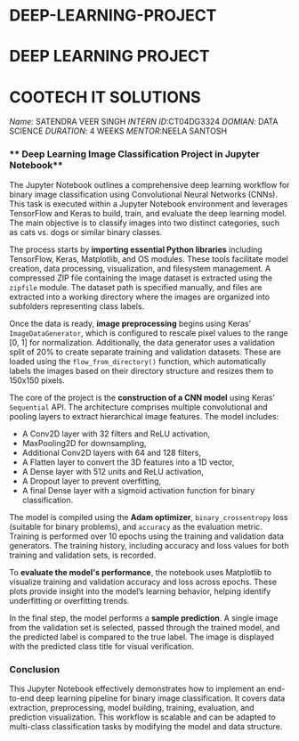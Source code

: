 # DEEP-LEARNING-PROJECT

# DEEP LEARNING PROJECT
# COOTECH IT SOLUTIONS
*Name*: SATENDRA VEER SINGH
*INTERN ID*:CT04DG3324
*DOMIAN*: DATA SCIENCE
*DURATION*: 4 WEEKS
*MENTOR*:NEELA SANTOSH



### ** Deep Learning Image Classification Project in Jupyter Notebook**

The Jupyter Notebook outlines a comprehensive deep learning workflow for binary image classification using Convolutional Neural Networks (CNNs). This task is executed within a Jupyter Notebook environment and leverages TensorFlow and Keras to build, train, and evaluate the deep learning model. The main objective is to classify images into two distinct categories, such as cats vs. dogs or similar binary classes.

The process starts by **importing essential Python libraries** including TensorFlow, Keras, Matplotlib, and OS modules. These tools facilitate model creation, data processing, visualization, and filesystem management. A compressed ZIP file containing the image dataset is extracted using the `zipfile` module. The dataset path is specified manually, and files are extracted into a working directory where the images are organized into subfolders representing class labels.

Once the data is ready, **image preprocessing** begins using Keras' `ImageDataGenerator`, which is configured to rescale pixel values to the range \[0, 1] for normalization. Additionally, the data generator uses a validation split of 20% to create separate training and validation datasets. These are loaded using the `flow_from_directory()` function, which automatically labels the images based on their directory structure and resizes them to 150x150 pixels.

The core of the project is the **construction of a CNN model** using Keras' `Sequential` API. The architecture comprises multiple convolutional and pooling layers to extract hierarchical image features. The model includes:

* A Conv2D layer with 32 filters and ReLU activation,
* MaxPooling2D for downsampling,
* Additional Conv2D layers with 64 and 128 filters,
* A Flatten layer to convert the 3D features into a 1D vector,
* A Dense layer with 512 units and ReLU activation,
* A Dropout layer to prevent overfitting,
* A final Dense layer with a sigmoid activation function for binary classification.

The model is compiled using the **Adam optimizer**, `binary_crossentropy` loss (suitable for binary problems), and `accuracy` as the evaluation metric. Training is performed over 10 epochs using the training and validation data generators. The training history, including accuracy and loss values for both training and validation sets, is recorded.

To **evaluate the model's performance**, the notebook uses Matplotlib to visualize training and validation accuracy and loss across epochs. These plots provide insight into the model’s learning behavior, helping identify underfitting or overfitting trends.

In the final step, the model performs a **sample prediction**. A single image from the validation set is selected, passed through the trained model, and the predicted label is compared to the true label. The image is displayed with the predicted class title for visual verification.

### **Conclusion**

This Jupyter Notebook effectively demonstrates how to implement an end-to-end deep learning pipeline for binary image classification. It covers data extraction, preprocessing, model building, training, evaluation, and prediction visualization. This workflow is scalable and can be adapted to multi-class classification tasks by modifying the model and data structure.
